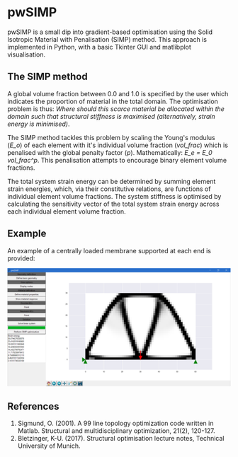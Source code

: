 # pwSIMP

pwSIMP is a small dip into gradient-based optimisation using the Solid Isotropic Material with Penalisation (SIMP) method. This approach is implemented in Python, with a basic Tkinter GUI and matlibplot visualisation.

## The SIMP method
A global volume fraction between 0.0 and 1.0 is specified by the user which indicates the proportion of material in the total domain. The optimisation problem is thus:
_Where should this scarce material be allocated within the domain such that structural stiffness is maximised (alternatively, strain energy is minimised)_.

The SIMP method tackles this problem by scaling the Young's modulus (_E_o_) of each element with it's individual volume fraction (_vol_frac_) which is penalised with the global penalty factor (_p_). Mathematically: _E_e = E_0 vol_frac^p_. This penalisation attempts to encourage binary element volume fractions.

The total system strain energy can be determined by summing element strain energies, which, via their constitutive relations, are functions of individual element volume fractions. The system stiffness is optimised by calculating the sensitivity vector of the total system strain energy across each individual element volume fraction.

## Example
An example of a centrally loaded membrane supported at each end is provided:

![](https://github.com/peterjwilson/pwSIMP/blob/master/wiki/bridge_example.png)

## References
1. Sigmund, O. (2001). A 99 line topology optimization code written in Matlab. Structural and multidisciplinary optimization, 21(2), 120-127.
2. Bletzinger, K-U. (2017). Structural optimisation lecture notes, Technical University of Munich.
